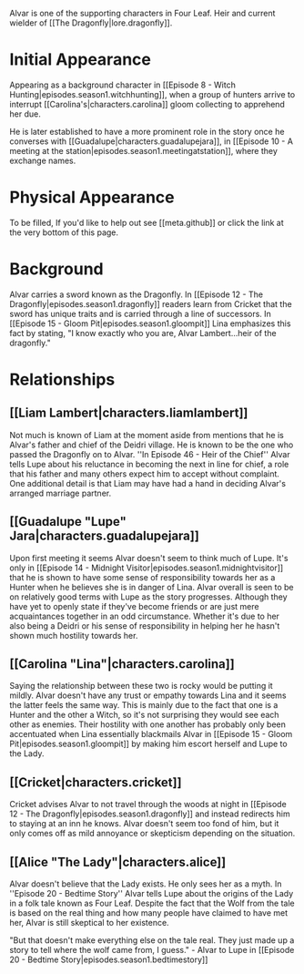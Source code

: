 
Alvar is one of the supporting characters in Four Leaf. Heir and current wielder of [[The Dragonfly|lore.dragonfly]].

# Initial Appearance
Appearing as a background character in [[Episode 8 - Witch Hunting|episodes.season1.witchhunting]], when a group of hunters arrive to interrupt [[Carolina's|characters.carolina]] gloom collecting to apprehend her due.

He is later established to have a more prominent role in the story once he converses with [[Guadalupe|characters.guadalupejara]], in [[Episode 10 - A meeting at the station|episodes.season1.meetingatstation]], where they exchange names.

# Physical Appearance
To be filled, If you'd like to help out see [[meta.github]] or click the link at the very bottom of this page.

# Background
Alvar carries a sword known as the Dragonfly. In [[Episode 12 - The Dragonfly|episodes.season1.dragonfly]] readers learn from Cricket that the sword has unique traits and is carried through a line of successors. In [[Episode 15 - Gloom Pit|episodes.season1.gloompit]] Lina emphasizes this fact by stating, "I know exactly who you are, Alvar Lambert...heir of the dragonfly."


# Relationships

## [[Liam Lambert|characters.liamlambert]]
Not much is known of Liam at the moment aside from mentions that he is Alvar's father and chief of the Deidri village. He is known to be the one who passed the Dragonfly on to Alvar. ''In Episode 46 - Heir of the Chief'' Alvar tells Lupe about his reluctance in becoming the next in line for chief, a role that his father and many others expect him to accept without complaint. One additional detail is that Liam may have had a hand in deciding Alvar's arranged marriage partner.

## [[Guadalupe "Lupe" Jara|characters.guadalupejara]]
Upon first meeting it seems Alvar doesn't seem to think much of Lupe. It's only in [[Episode 14 - Midnight Visitor|episodes.season1.midnightvisitor]] that he is shown to have some sense of responsibility towards her as a Hunter when he believes she is in danger of Lina. Alvar overall is seen to be on relatively good terms with Lupe as the story progresses. Although they have yet to openly state if they've become friends or are just mere acquaintances together in an odd circumstance. Whether it's due to her also being a Deidri or his sense of responsibility in helping her he hasn't shown much hostility towards her.

## [[Carolina "Lina"|characters.carolina]]
Saying the relationship between these two is rocky would be putting it mildly. Alvar doesn't have any trust or empathy towards Lina and it seems the latter feels the same way. This is mainly due to the fact that one is a Hunter and the other a Witch, so it's not surprising they would see each other as enemies. Their hostility with one another has probably only been accentuated when Lina essentially blackmails Alvar in [[Episode 15 - Gloom Pit|episodes.season1.gloompit]] by making him escort herself and Lupe to the Lady.

## [[Cricket|characters.cricket]]
Cricket advises Alvar to not travel through the woods at night in [[Episode 12 - The Dragonfly|episodes.season1.dragonfly]] and instead redirects him to staying at an inn he knows. Alvar doesn't seem too fond of him, but it only comes off as mild annoyance or skepticism depending on the situation.


## [[Alice "The Lady"|characters.alice]]
Alvar doesn't believe that the Lady exists. He only sees her as a myth. In ''Episode 20 - Bedtime Story'' Alvar tells Lupe about the origins of the Lady in a folk tale known as Four Leaf. Despite the fact that the Wolf from the tale is based on the real thing and how many people have claimed to have met her, Alvar is still skeptical to her existence.

"But that doesn't make everything else on the tale real. They just made up a story to tell where the wolf came from, I guess." - Alvar to Lupe in [[Episode 20 - Bedtime Story|episodes.season1.bedtimestory]]

